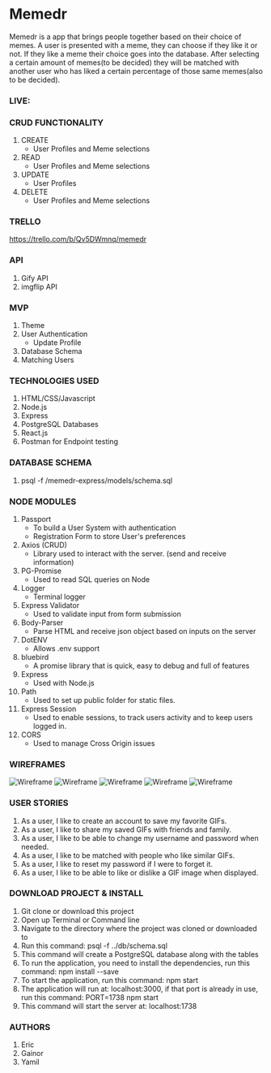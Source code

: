 # Memedr
Memedr is a app that brings people together based on their choice of memes. A user is presented with a meme, they can choose if they like it or not. If they like a meme their choice goes into the database. After selecting a certain amount of memes(to be decided) they will be matched with another user who has liked a certain percentage of those same memes(also to be decided).

### LIVE: 

### CRUD FUNCTIONALITY
1. CREATE
    * User Profiles and Meme selections
2. READ
    * User Profiles and Meme selections
3. UPDATE
    * User Profiles
4. DELETE
    * User Profiles and Meme selections

### TRELLO
https://trello.com/b/Qv5DWmnq/memedr

### API
1. Gify API
2. imgflip API 

### MVP
1. Theme
2. User Authentication
    * Update Profile
3. Database Schema
4. Matching Users

### TECHNOLOGIES USED
1. HTML/CSS/Javascript
2. Node.js
3. Express
4. PostgreSQL Databases
5. React.js
6. Postman for Endpoint testing

### DATABASE SCHEMA
1. psql -f /memedr-express/models/schema.sql

### NODE MODULES
1. Passport
    * To build a User System with authentication
    * Registration Form to store User's preferences
2. Axios (CRUD)
    * Library used to interact with the server. (send and receive information)
3. PG-Promise
    * Used to read SQL queries on Node
4. Logger
    * Terminal logger
5. Express Validator
    * Used to validate input from form submission
6. Body-Parser
    * Parse HTML and receive json object based on inputs on the server
7. DotENV
    * Allows .env support
8. bluebird
    * A promise library that is quick, easy to debug and full of features
9. Express
    * Used with Node.js
10. Path
    * Used to set up public folder for static files.
11. Express Session
    * Used to enable sessions, to track users activity and to keep users logged in.
12. CORS
    * Used to manage Cross Origin issues

### WIREFRAMES
![Wireframe](./readme-assets/1.jpg)
![Wireframe](./readme-assets/2.jpg)
![Wireframe](./readme-assets/3.jpg)
![Wireframe](./readme-assets/4.jpg)
![Wireframe](./readme-assets/5.jpg)

### USER STORIES
1. As a user, I like to create an account to save my favorite GIFs.
2. As a user, I like to share my saved GIFs with friends and family.
3. As a user, I like to be able to change my username and password when needed.
4. As a user, I like to be matched with people who like similar GIFs.
5. As a user, I like to reset my password if I were to forget it.
6. As a user, I like to be able to like or dislike a GIF image when displayed.

### DOWNLOAD PROJECT & INSTALL
1. Git clone or download this project
2. Open up Terminal or Command line
3. Navigate to the directory where the project was cloned or downloaded to
4. Run this command: psql -f ../db/schema.sql
5. This command will create a PostgreSQL database along with the tables
6. To run the application, you need to install the dependencies, run this command: npm install --save
7. To start the application, run this command: npm start
8. The application will run at: localhost:3000, if that port is already in use, run this command: PORT=1738 npm start
9. This command will start the server at: localhost:1738

### AUTHORS
1. Eric
2. Gainor
3. Yamil
